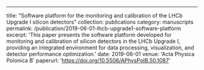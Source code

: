 ---
title: "Software platform for the monitoring and calibration of the LHCb Upgrade I silicon detectors"
collection: publications
category: manuscripts
permalink: /publication/2019-06-01-lhcb-upgrade1-software-platform
excerpt: 'This paper presents the software platform developed for monitoring and calibration of silicon detectors in the LHCb Upgrade I, providing an integrated environment for data processing, visualization, and detector performance optimization.'
date: 2019-06-01
venue: 'Acta Physica Polonica B'
paperurl: 'https://doi.org/10.5506/APhysPolB.50.1087'